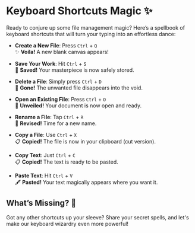 
# Keyboard Shortcuts Magic ✨

Ready to conjure up some file management magic? Here’s a spellbook of keyboard shortcuts that will turn your typing into an effortless dance:

- **Create a New File**: Press `Ctrl` + `Q`  
  ✨ **Voila!** A new blank canvas appears!

- **Save Your Work**: Hit `Ctrl` + `S`  
  💾 **Saved!** Your masterpiece is now safely stored.

- **Delete a File**: Simply press `Ctrl` + `D`  
  🚮 **Gone!** The unwanted file disappears into the void.

- **Open an Existing File**: Press `Ctrl` + `O`  
  📂 **Unveiled!** Your document is now open and ready.

- **Rename a File**: Tap `Ctrl` + `R`  
  📝 **Revised!** Time for a new name.

- **Copy a File**: Use `Ctrl` + `X`  
  📋 **Copied!** The file is now in your clipboard (cut version).

- **Copy Text**: Just `Ctrl` + `C`  
  📋 **Copied!** The text is ready to be pasted.

- **Paste Text**: Hit `Ctrl` + `V`  
  🖋️ **Pasted!** Your text magically appears where you want it.

## What’s Missing? 🤔

Got any other shortcuts up your sleeve? Share your secret spells, and let's make our keyboard wizardry even more powerful!
